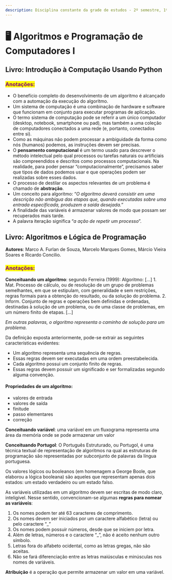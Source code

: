 ```yaml
---
description: Disciplina constante da grade de estudos - 2º semestre, 1º bimestre de 2022.
---
```


# 🖥 Algoritmos e Programação de Computadores I

## Livro: Introdução à Computação Usando Python

### <mark style="color:purple;">Anotações:</mark>&#x20;

* O benefício completo do desenvolvimento de um algoritmo é alcançado com a automação da execução do algoritmo.
* Um sistema de computação é uma combinação de hardware e software que funcionam em conjunto para executar programas de aplicação.
* O termo sistema de computação pode se referir a um único computador (desktop, notebook, smartphone ou pad), mas também a uma coleção de computadores conectados a uma rede (e, portanto, conectados entre si).
* Como as máquinas não podem processar a ambiguidade da forma como nós (humanos) podemos, as instruções devem ser precisas.
* O **pensamento computacional** é um termo usado para descrever o método intelectual pelo qual processos ou tarefas naturais ou artificiais são compreendidos e descritos como processos computacionais. Na realidade, para poder pensar “computacionalmente”, precisamos saber que tipos de dados podemos usar e que operações podem ser realizadas sobre esses dados.
* O processo de destilar os aspectos relevantes de um problema é chamado de **abstração**.
* Um conceito para algoritmo: “_O algoritmo deverá consistir em uma descrição não ambígua das etapas que, quando executadas sobre uma entrada especificada, produzem a saída desejada._”
* A finalidade das variáveis é armazenar valores de modo que possam ser recuperados mais tarde.
* A palavra iteração significa “_a ação de repetir um processo_”.

## Livro: Algoritmos e Lógica de Programação&#x20;

**Autores**: Marco A. Furlan de Souza, Marcelo Marques Gomes, Márcio Vieira Soares e Ricardo Concilio.&#x20;

### <mark style="color:purple;">Anotações:</mark>&#x20;

**Conceituando um algoritmo**: segundo Ferreira (1999): Algoritmo: \[...] 1. Mat. Processo de cálculo, ou de resolução de um grupo de problemas semelhantes, em que se estipulam, com generalidade e sem restrições, regras formais para a obtenção do resultado, ou da solução do problema. 2.  Inform. Conjunto de regras e operações bem definidas e ordenadas, destinadas à solução de um problema, ou de uma classe de problemas, em um número finito de etapas. \[...]&#x20;

_Em outras palavras, o algoritmo representa o caminho de solução para um problema._

Da definição exposta anteriormente, pode-se extrair as seguintes características evidentes:

* Um algoritmo representa uma sequência de regras.
* Essas regras devem ser executadas em uma ordem preestabelecida.
* Cada algoritmo possui um conjunto finito de regras.
* Essas regras devem possuir um significado e ser formalizadas segundo alguma convenção.

#### Propriedades de um algoritmo:

* valores de entrada
* valores de saída
* finitude
* passo elementares
* correção

**Conceituando variável**: uma variável em um fluxograma representa uma área da memória onde se pode armazenar um valor

**Conceituando Portugol**: O Português Estruturado, ou Portugol, é uma técnica textual de  representação de algoritmos na qual as estruturas de programação são representadas por subconjunto de palavras da língua portuguesa.

Os valores lógicos ou booleanos (em homenagem a George Boole, que elaborou a lógica booleana) são aqueles que representam apenas dois estados: um estado verdadeiro ou um estado falso.

As variáveis utilizadas em um algoritmo devem ser escritas de modo claro, inteligível. Nesse sentido, convencionam-se algumas **regras para nomear as variáveis**:

1. Os nomes podem ter até 63 caracteres de comprimento.
2. Os nomes devem ser iniciados por um caractere alfabético (letra) ou pelo caractere “\_”
3. Os nomes podem possuir números, desde que se iniciem por letra.
4. Além de letras, números e o caractere “\_”, não é aceito nenhum outro símbolo.
5. Letras fora do alfabeto ocidental, como as letras gregas, não são aceitas.
6. Não se fará diferenciação entre as letras maiúsculas e minúsculas nos nomes de variáveis.

**Atribuição** é a operação que permite armazenar um valor em uma variável.

